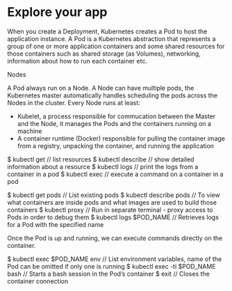 # Explore your app

When you create a Deployment, Kubernetes creates a Pod to host the application instance.
A Pod is a Kubernetes abstraction that represents a group of one or more
application containers and some shared resources for those containers such as shared
storage (as Volumes), networking, information about how to run each container etc.

Nodes

A Pod always run on a Node. A Node can have multiple pods, the Kubernetes
master automatically handles scheduling the pods across the Nodes in the cluster.
Every Node runs at least:
- Kubelet, a process responsible for commucation between the Master and the
Node, it manages the Pods and the containers running on a machine
- A container runtime (Docker) responsible for pulling the container image
from a registry, unpacking the container, and running the application

$ kubectl get // list resources
$ kubectl describe // show detailed information about a resource
$ kubectl logs // print the logs from a container in a pod
$ kubectl exec // execute a command on a container in a pod

$ kubectl get pods // List existing pods
$ kubectl describe pods // To view what containers are inside pods and what
images are used to build those containers
$ kubectl proxy // Run in separate terminal - proxy access to Pods in order to debug them
$ kubectl logs $POD_NAME // Retrieves logs for a Pod with the specified name

Once the Pod is up and running, we can execute commands directly on the container.

$ kubectl exec $POD_NAME env // List environment variables, name of the Pod
can be omitted if only one is running
$ kubectl exec -ti $POD_NAME bash // Starts a bash session in the Pod’s container
$ exit // Closes the container connection

